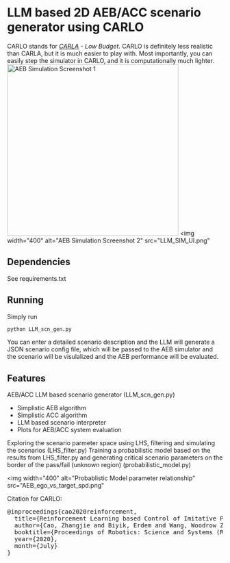# LLM based 2D AEB/ACC scenario generator using CARLO

CARLO stands for _[CARLA](http://carla.org/) - Low Budget_. CARLO is definitely less realistic than CARLA, but it is much easier to play with. Most importantly, you can easily step the simulator in CARLO, and it is computationally much lighter.
<img width="400" alt="AEB Simulation Screenshot 1" src="AEB_visualization.png" />
<img width="400" alt="AEB Simulation Screenshot 2" src="LLM_SIM_UI.png" 

## Dependencies
See requirements.txt

## Running
Simply run
```python
python LLM_scn_gen.py
```
You can enter a detailed scenario description and the LLM will generate a JSON scenario config file, which will be passed to the AEB simulator and the scenario will be visulalized and the AEB performance will be evaluated.

## Features
AEB/ACC LLM based scenario generator (LLM_scn_gen.py)
- Simplistic AEB algorithm
- Simplistic ACC algorithm
- LLM based scenario interpreter
- Plots for AEB/ACC system evaluation

Exploring the scenario parmeter space using LHS, filtering and simulating the scenarios (LHS_filter.py)
Training a probabilistic model based on the results from LHS_filter.py and generating critical scenario parameters on the border of the pass/fail (unknown region) (probabilistic_model.py)

<img width="400" alt="Probablistic Model parameter relationship" src="AEB_ego_vs_target_spd.png" 

Citation for CARLO:

<pre>
@inproceedings{cao2020reinforcement,
  title={Reinforcement Learning based Control of Imitative Policies for Near-Accident Driving},
  author={Cao, Zhangjie and Biyik, Erdem and Wang, Woodrow Z. and Raventos, Allan and Gaidon, Adrien and Rosman, Guy and Sadigh, Dorsa},
  booktitle={Proceedings of Robotics: Science and Systems (RSS)},
  year={2020},
  month={July}
}
</pre>